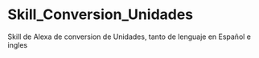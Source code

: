 # Skill_Conversion_Unidades
Skill de Alexa de conversion de Unidades, tanto de lenguaje en Español e ingles
